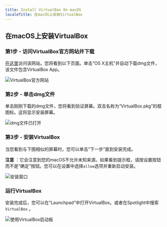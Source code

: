 ```yaml
---
title: Install VirtualBox On macOS
localeTitle: 在macOS上安装VirtualBox
---
```

## 在macOS上安装VirtualBox

### 第1步 - 访问VirtualBox官方网站并下载

[在这里](https://www.virtualbox.org/wiki/Downloads)访问该网站。您将看到以下页面。单击“OS X主机”并自动下载dmg文件，该文件包含VirtualBox App。

![VirtualBox官方网站](https://i.imgur.com/O16uc8E.png)

### 第2步 - 单击dmg文件

单击刚刚下载的dmg文件，您将看到验证屏幕。双击名称为“VirtualBox.pkg”的框图标。这将显示安装屏幕。

![dmg文件已打开](https://i.imgur.com/AyvSsLk.png)

### 第3步 - 安装VirtualBox

当您看到与下图相似的屏幕时。您可以单击“下一步”直到安装完成。

**注意** ：它会注意到您的macOS不允许未知来源。如果看到提示框，请按设置按钮而不是“确定”按钮。您可以在设置中选择`allow`选项并重新启动安装。

![安装窗口](https://i.imgur.com/4RY0hVu.png)

### 运行VirtualBox

安装完成后，您可以在“Launchpad”中打开VirtualBox。或者在Spotlight中搜索`VirtualBox` 。

![使用VirtualBox启动板](https://i.imgur.com/hsEjqfm.png)